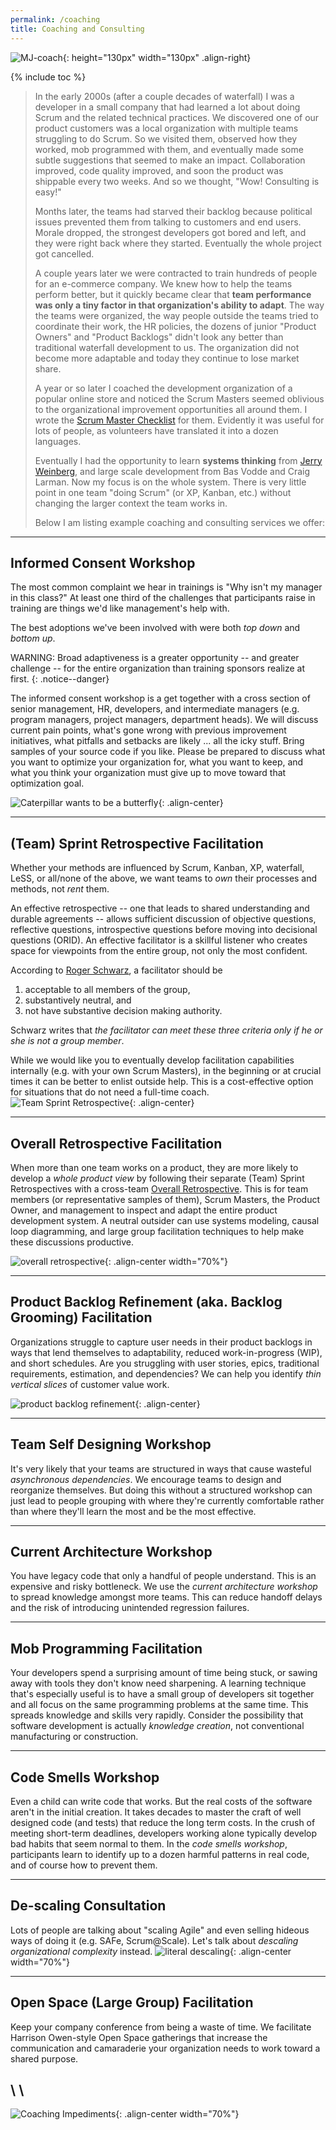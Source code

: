 ```yaml
---
permalink: /coaching
title: Coaching and Consulting
---
```


![MJ-coach](assets/images/MJ.png){: height="130px" width="130px" .align-right}

{% include toc %}

> In the early 2000s (after a couple decades of waterfall) I was a developer in a small company that had learned a lot about doing
> Scrum and the related technical practices. We discovered one of our product customers was a local
> organization with multiple teams struggling to do Scrum.  So we visited them, observed how they
> worked, mob programmed with them, and eventually made some subtle suggestions that seemed to make
> an impact.  Collaboration improved, code quality improved, and soon the product was shippable every
> two weeks.  And so we thought, "Wow! Consulting is easy!"
>
> Months later, the teams had starved their backlog because political issues prevented them from
> talking to customers and end users.  Morale dropped, the strongest developers got bored and left,
> and they were right back where they started.  Eventually the whole project got cancelled.
>
> A couple years later we were contracted to train hundreds of people for an e-commerce company.
> We knew how to help the teams perform better, but it quickly became clear that __team performance
> was only a tiny factor in that organization's ability to adapt__.  The way the teams were organized,
> the way people outside the teams tried to coordinate their work, the HR policies, the dozens of junior
> "Product Owners" and "Product Backlogs" didn't look any better than traditional waterfall development
> to us. The organization did not become more adaptable and today they continue to lose market share.
>
> A year or so later I coached the development organization of a popular online store and noticed the 
> Scrum Masters seemed oblivious to the organizational improvement opportunities all around them.
> I wrote the [Scrum Master Checklist](http://scrummasterchecklist.org) for them. Evidently it was
> useful for lots of people, as volunteers have translated it into a dozen languages.
>
> Eventually I had the opportunity to learn __systems thinking__ from [Jerry Weinberg](https://www.amazon.com/Gerald-M.-Weinberg/e/B000AP8TZ8), 
> and large scale development from Bas Vodde and Craig Larman.  Now my focus is on the whole system.
> There is very little point in one team "doing Scrum" (or XP, Kanban, etc.) without changing the
> larger context the team works in.
>
> Below I am listing example coaching and consulting services we offer:

----

## Informed Consent Workshop

The most common complaint we hear in trainings is "Why isn't my manager in this class?"  At least
one third of the challenges that participants raise in training are things we'd like management's
help with.

The best adoptions we've been involved with were both _top down_ and _bottom up_.

WARNING: Broad adaptiveness is a greater opportunity -- and greater challenge -- for the entire organization than training sponsors
realize at first.
{: .notice--danger}

The informed consent workshop is a get together with a cross section of senior management, HR, 
developers, and intermediate managers (e.g. program managers, project managers, department heads). 
We will discuss current pain points, what's gone wrong with previous improvement initiatives, what
pitfalls and setbacks are likely ... all the icky stuff. Bring samples of your source code if you
like.  Please be prepared to discuss what you want to optimize your organization for, what you
want to keep, and what you think your organization must give up to move toward that optimization goal.

![Caterpillar wants to be a butterfly](assets/images/caterpillar-wants-to-be-a-butterfly.png){: .align-center}

----

## (Team) Sprint Retrospective Facilitation

Whether your methods are influenced by Scrum, Kanban, XP, waterfall, LeSS, or all/none of the above, 
we want teams to *own* their processes and methods, not *rent* them.

An effective retrospective -- one that leads to shared understanding and durable agreements -- allows
sufficient discussion of objective questions, reflective questions, introspective questions before
moving into decisional questions (ORID).  An effective facilitator is a skillful listener who creates 
space for viewpoints from the entire group, not only the most confident.

According to [Roger Schwarz](https://www.amazon.com/Skilled-Facilitator-Comprehensive-Consultants-Facilitators/dp/0787947237), a facilitator should be

1. acceptable to all members of the group,
1. substantively neutral, and
1. not have substantive decision making authority.

Schwarz writes that _the facilitator can meet these three criteria only if he or she is not a group member_.

While we would like you to eventually develop facilitation capabilities internally (e.g. with 
your own Scrum Masters), in the
beginning or at crucial times it can be better to enlist outside help.  This is a cost-effective
option for situations that do not need a full-time coach.
![Team Sprint Retrospective](assets/images/team-sprint-retrospective.png){: .align-center}

----

## Overall Retrospective Facilitation

When more than one team works on a product, they are more likely to develop a _whole product view_ by following their
separate (Team) Sprint Retrospectives with a cross-team
[Overall Retrospective](https://less.works/less/framework/overall-retrospective.html). This is for team members
(or representative samples of them), Scrum Masters, the Product Owner, and management to inspect and adapt the
entire product development system. A neutral outsider can use systems modeling, causal loop diagramming, and 
large group facilitation techniques to help make these discussions productive.

![overall retrospective](assets/images/overall-retrospective.png){: .align-center width="70%"}

----

## Product Backlog Refinement (aka. Backlog Grooming) Facilitation

Organizations struggle to capture user needs in their product backlogs in ways that
lend themselves to adaptability, reduced work-in-progress (WIP), and short schedules.
Are you struggling with user stories, epics, traditional requirements, estimation, and
dependencies? We can help you identify *thin vertical slices* of customer value work.

![product backlog refinement](assets/images/product-backlog-refinement.png){: .align-center}

----

## Team Self Designing Workshop

It's very likely that your teams are structured in ways that cause wasteful *asynchronous dependencies*. We encourage
teams to design and reorganize themselves. But doing this without a structured workshop can just lead to people grouping
with where they're currently comfortable rather than where they'll learn the most and be the most effective.

----

## Current Architecture Workshop

You have legacy code that only a handful of people understand. This is an expensive and risky bottleneck. We
use the *current architecture workshop* to spread knowledge amongst more teams. This can reduce handoff delays
and the risk of introducing unintended regression failures.

----

## Mob Programming Facilitation

Your developers spend a surprising amount of time being stuck, or sawing away with tools they don't know need sharpening. 
A learning technique that's especially useful is to have a small group of developers sit together and all focus on the same programming 
problems at the same time. This spreads knowledge and skills very rapidly. Consider the possibility that software 
development is actually *knowledge creation*, not conventional manufacturing or construction.

----

## Code Smells Workshop

Even a child can write code that works.  But the real costs of the software aren't in the initial creation.  It takes 
decades to master the craft of well designed code (and tests) that reduce the long term costs. In the crush of meeting
short-term deadlines, developers working alone typically develop bad habits that seem normal to them.
In the *code smells workshop*, participants learn to identify up to a dozen harmful patterns in real code, and of
course how to prevent them.

----

## De-scaling Consultation

Lots of people are talking about "scaling Agile" and even selling hideous ways of doing it (e.g. SAFe, Scrum@Scale).  Let's
talk about *descaling organizational complexity* instead.
![literal descaling](assets/images/literal-descaling.png){: .align-center width="70%"}

----

## Open Space (Large Group) Facilitation

Keep your company conference from being a waste of time.  We facilitate Harrison Owen-style Open Space gatherings
that increase the communication and camaraderie your organization needs to work toward a shared purpose.

\\
\\
----
![Coaching Impediments](assets/images/coaching-impediments.jpg){: .align-center width="70%"}
